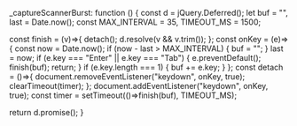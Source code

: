 _captureScannerBurst: function () {
  const d = jQuery.Deferred();
  let buf = "", last = Date.now();
  const MAX_INTERVAL = 35, TIMEOUT_MS = 1500;

  const finish = (v)=>{ detach(); d.resolve(v && v.trim()); };
  const onKey = (e)=>{
    const now = Date.now();
    if (now - last > MAX_INTERVAL) { buf = ""; }
    last = now;
    if (e.key === "Enter" || e.key === "Tab") { e.preventDefault(); finish(buf); return; }
    if (e.key.length === 1) { buf += e.key; }
  };
  const detach = ()=>{ document.removeEventListener("keydown", onKey, true); clearTimeout(timer); };
  document.addEventListener("keydown", onKey, true);
  const timer = setTimeout(()=>finish(buf), TIMEOUT_MS);

  return d.promise();
}


